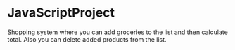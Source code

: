 # JavaScriptProject
Shopping system where you can add groceries to the list and then calculate total. Also you can delete added products from the list.
